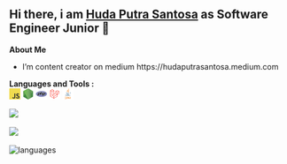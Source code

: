 ## Hi there, i am [Huda Putra Santosa](github.com/hudaputrasantosa) as Software Engineer Junior 👋 

<b> About Me </b>
<ul>
<li> I’m content creator on medium https://hudaputrasantosa.medium.com </li>
<!--   <li> I'm opening service IT at http://javaservice-it.herokuapp.com/ </li> -->
</ul>

<b> Languages and Tools : </b> <br>
<code><img height="20" src="https://raw.githubusercontent.com/github/explore/80688e429a7d4ef2fca1e82350fe8e3517d3494d/topics/javascript/javascript.png"></code>
<code><img height="20" src="https://raw.githubusercontent.com/github/explore/80688e429a7d4ef2fca1e82350fe8e3517d3494d/topics/nodejs/nodejs.png"></code>
<code><img height="20" src="https://raw.githubusercontent.com/github/explore/80688e429a7d4ef2fca1e82350fe8e3517d3494d/topics/php/php.png"></code>
<code><img height="20" src="https://raw.githubusercontent.com/github/explore/80688e429a7d4ef2fca1e82350fe8e3517d3494d/topics/laravel/laravel.png"></code>
<code><img height="20" src="https://raw.githubusercontent.com/github/explore/5c058a388828bb5fde0bcafd4bc867b5bb3f26f3/topics/java/java.png"></code>
<br>

![](https://komarev.com/ghpvc/?username=hudaputrasantosa&color=6A8AFF&label=Profile+Visit)

<p align="left"> <img src="https://github-readme-stats.vercel.app/api?username=hudaputrasantosa&theme=tokyonight&show_icons=true&hide_border=true&count_private=true&include_all_commits=true" /> </p>

![languages](https://github-readme-stats.vercel.app/api/top-langs/?username=hudaputrasantosa&hide=scss&layout=compact&theme=tokyonight)

